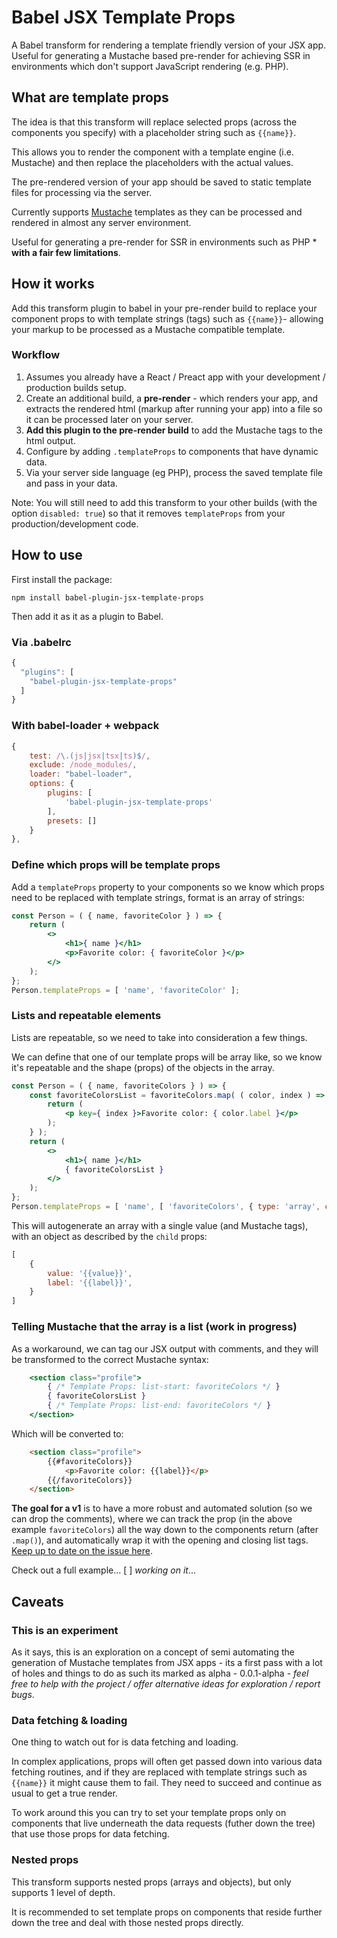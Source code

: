 # Babel JSX Template Props
A Babel transform for rendering a template friendly version of your JSX app.  Useful for generating a Mustache based pre-render for achieving SSR in environments which don't support JavaScript rendering (e.g. PHP).

## What are template props
The idea is that this transform will replace selected props (across the components you specify) with a placeholder string such as `{{name}}`. 

This allows you to render the component with a template engine (i.e. Mustache) and then replace the placeholders with the actual values. 

The pre-rendered version of your app should be saved to static template files for processing via the server.

Currently supports [Mustache](https://mustache.github.io/) templates as they can be processed and rendered in almost any server environment.

Useful for generating a pre-render for SSR in environments such as PHP * **with a fair few limitations**.

## How it works

Add this transform plugin to babel in your pre-render build to replace your component props to with template strings (tags) such as `{{name}}`- allowing your markup to be processed as a Mustache compatible template.

### Workflow
1. Assumes you already have a React / Preact app with your development / production builds setup.
2. Create an additional build, a **pre-render** - which renders your app, and extracts the rendered html (markup after running your app) into a file so it can be processed later on your server.
3. **Add this plugin to the pre-render build** to add the Mustache tags to the html output.
4. Configure by adding `.templateProps` to components that have dynamic data.
5. Via your server side language (eg PHP), process the saved template file and pass in your data.

Note: You will still need to add this transform to your other builds (with the option `disabled: true`) so that it removes `templateProps` from your production/development code.

## How to use

First install the package:

`npm install babel-plugin-jsx-template-props`

Then add it as it as a plugin to Babel.

### Via .babelrc
```js
{
  "plugins": [
    "babel-plugin-jsx-template-props"
  ]
}
```
### With babel-loader + webpack
```js
{
    test: /\.(js|jsx|tsx|ts)$/,
    exclude: /node_modules/,
    loader: "babel-loader",
    options: {
        plugins: [
            'babel-plugin-jsx-template-props'
        ],
        presets: []
    }
},
```

### Define which props will be template props

Add a `templateProps` property to your components so we know which props need to be replaced with template strings, format is an array of strings:

```jsx
const Person = ( { name, favoriteColor } ) => {
    return (
        <>
            <h1>{ name }</h1>
            <p>Favorite color: { favoriteColor }</p>
        </>
    );
};
Person.templateProps = [ 'name', 'favoriteColor' ];
```

### Lists and repeatable elements

Lists are repeatable, so we need to take into consideration a few things.

We can define that one of our template props will be array like, so we know it's repeatable and the shape (props) of the objects in the array.

```jsx
const Person = ( { name, favoriteColors } ) => {
    const favoriteColorsList = favoriteColors.map( ( color, index ) => {
        return (
            <p key={ index }>Favorite color: { color.label }</p>
        );
    } );
    return (
        <>
            <h1>{ name }</h1>
            { favoriteColorsList }
        </>
    );
};
Person.templateProps = [ 'name', [ 'favoriteColors', { type: 'array', child: { type: 'object', props: [ 'value', 'label' ] } } ] ];
```
This will autogenerate an array with a single value (and Mustache tags), with an object as described by the `child` props:

```js
[
    {
        value: '{{value}}',
        label: '{{label}}',
    }
]
```
### Telling Mustache that the array is a list (work in progress)

As a workaround, we can tag our JSX output with comments, and they will be transformed to the correct Mustache syntax:
```jsx
    <section class="profile">
        { /* Template Props: list-start: favoriteColors */ }
        { favoriteColorsList }
        { /* Template Props: list-end: favoriteColors */ }
    </section>
```

Which will be converted to:

```html
    <section class="profile">
        {{#favoriteColors}}
            <p>Favorite color: {{label}}</p>
        {{/favoriteColors}}
    </section>
```

**The goal for a v1** is to have a more robust and automated solution (so we can drop the comments), where we can track the prop (in the above example `favoriteColors`) all the way down to the components return (after `.map()`), and automatically wrap it with the opening and closing list tags.  [Keep up to date on the issue here](https://github.com/rmorse/babel-plugin-jsx-template-props/issues/1).

Check out a full example... [ ] _working on it_...

## Caveats

### This is an experiment
As it says, this is an exploration on a concept of semi automating the generation of Mustache templates from JSX apps - its a first pass with a lot of holes and things to do as such its marked as alpha - 0.0.1-alpha - _feel free to help with the project / offer alternative ideas for exploration / report bugs_.

### Data fetching & loading
One thing to watch out for is data fetching and loading.

In complex applications, props will often get passed down into various data fetching routines, and if they are replaced with template strings such as `{{name}}` it might cause them to fail.  They need to succeed and continue as usual to get a true render.

To work around this you can try to set your template props only on components that live underneath the data requests (futher down the tree) that use those props for data fetching.

### Nested props
This transform supports nested props (arrays and objects), but only supports 1 level of depth.

It is recommended to set template props on components that reside further down the tree and deal with those nested props directly.

